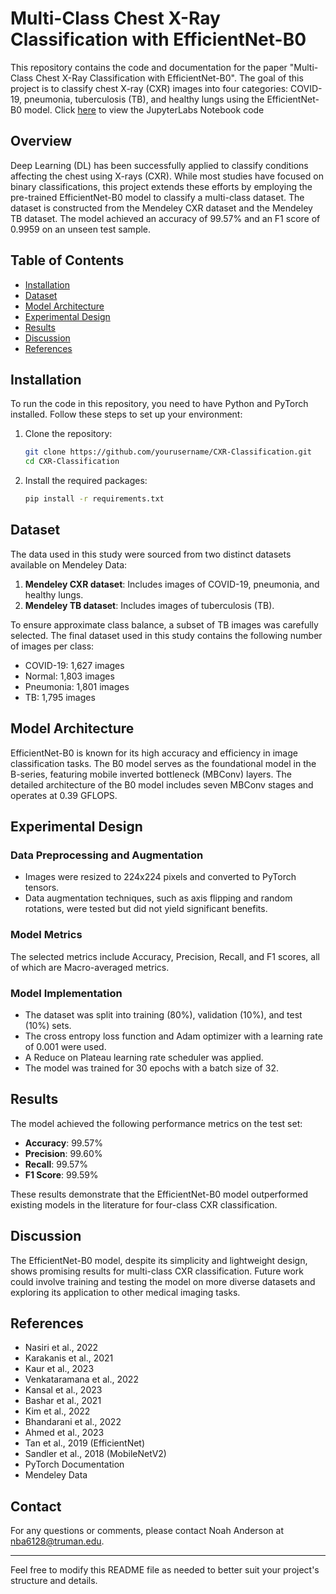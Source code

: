 # Multi-Class Chest X-Ray Classification with EfficientNet-B0

This repository contains the code and documentation for the paper "Multi-Class Chest X-Ray Classification with EfficientNet-B0". The goal of this project is to classify chest X-ray (CXR) images into four categories: COVID-19, pneumonia, tuberculosis (TB), and healthy lungs using the EfficientNet-B0 model. Click [here](mendeley_model.html) to view the JupyterLabs Notebook code

## Overview

Deep Learning (DL) has been successfully applied to classify conditions affecting the chest using X-rays (CXR). While most studies have focused on binary classifications, this project extends these efforts by employing the pre-trained EfficientNet-B0 model to classify a multi-class dataset. The dataset is constructed from the Mendeley CXR dataset and the Mendeley TB dataset. The model achieved an accuracy of 99.57% and an F1 score of 0.9959 on an unseen test sample.

## Table of Contents

- [Installation](#installation)
- [Dataset](#dataset)
- [Model Architecture](#model-architecture)
- [Experimental Design](#experimental-design)
- [Results](#results)
- [Discussion](#discussion)
- [References](#references)

## Installation

To run the code in this repository, you need to have Python and PyTorch installed. Follow these steps to set up your environment:

1. Clone the repository:
    ```bash
    git clone https://github.com/yourusername/CXR-Classification.git
    cd CXR-Classification
    ```

2. Install the required packages:
    ```bash
    pip install -r requirements.txt
    ```

## Dataset

The data used in this study were sourced from two distinct datasets available on Mendeley Data:

1. **Mendeley CXR dataset**: Includes images of COVID-19, pneumonia, and healthy lungs.
2. **Mendeley TB dataset**: Includes images of tuberculosis (TB).

To ensure approximate class balance, a subset of TB images was carefully selected. The final dataset used in this study contains the following number of images per class:

- COVID-19: 1,627 images
- Normal: 1,803 images
- Pneumonia: 1,801 images
- TB: 1,795 images

## Model Architecture

EfficientNet-B0 is known for its high accuracy and efficiency in image classification tasks. The B0 model serves as the foundational model in the B-series, featuring mobile inverted bottleneck (MBConv) layers. The detailed architecture of the B0 model includes seven MBConv stages and operates at 0.39 GFLOPS.

## Experimental Design

### Data Preprocessing and Augmentation

- Images were resized to 224x224 pixels and converted to PyTorch tensors.
- Data augmentation techniques, such as axis flipping and random rotations, were tested but did not yield significant benefits.

### Model Metrics

The selected metrics include Accuracy, Precision, Recall, and F1 scores, all of which are Macro-averaged metrics.

### Model Implementation

- The dataset was split into training (80%), validation (10%), and test (10%) sets.
- The cross entropy loss function and Adam optimizer with a learning rate of 0.001 were used.
- A Reduce on Plateau learning rate scheduler was applied.
- The model was trained for 30 epochs with a batch size of 32.

## Results

The model achieved the following performance metrics on the test set:

- **Accuracy**: 99.57%
- **Precision**: 99.60%
- **Recall**: 99.57%
- **F1 Score**: 99.59%

These results demonstrate that the EfficientNet-B0 model outperformed existing models in the literature for four-class CXR classification.

## Discussion

The EfficientNet-B0 model, despite its simplicity and lightweight design, shows promising results for multi-class CXR classification. Future work could involve training and testing the model on more diverse datasets and exploring its application to other medical imaging tasks.

## References

- Nasiri et al., 2022
- Karakanis et al., 2021
- Kaur et al., 2023
- Venkataramana et al., 2022
- Kansal et al., 2023
- Bashar et al., 2021
- Kim et al., 2022
- Bhandarani et al., 2022
- Ahmed et al., 2023
- Tan et al., 2019 (EfficientNet)
- Sandler et al., 2018 (MobileNetV2)
- PyTorch Documentation
- Mendeley Data

## Contact

For any questions or comments, please contact Noah Anderson at nba6128@truman.edu.

---

Feel free to modify this README file as needed to better suit your project's structure and details.
